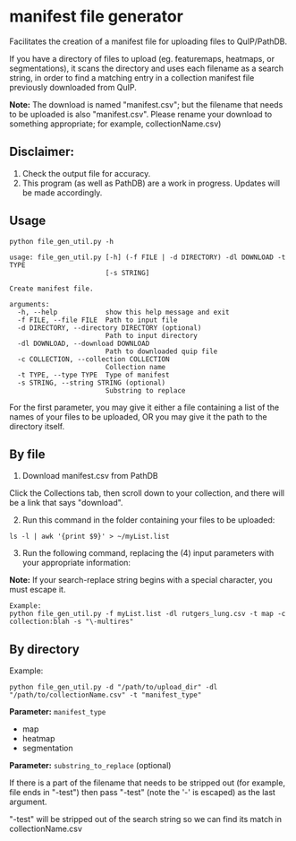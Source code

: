 # manifest file generator

Facilitates the creation of a manifest file for uploading files to QuIP/PathDB.

If you have a directory of files to upload (eg. featuremaps, heatmaps, or
segmentations), it scans the directory and uses each filename as a search string, in order to find a matching entry in a collection manifest file previously downloaded from QuIP.

**Note:** The download is named "manifest.csv"; but the filename that needs to be uploaded is also "manifest.csv".  Please rename your download to something appropriate; for example, collectionName.csv)

## Disclaimer: 
1.  Check the output file for accuracy.
2.  This program (as well as PathDB) are a work in progress. Updates will be made accordingly.

## Usage
```
python file_gen_util.py -h

usage: file_gen_util.py [-h] (-f FILE | -d DIRECTORY) -dl DOWNLOAD -t TYPE
                        [-s STRING]

Create manifest file.

arguments:
  -h, --help            show this help message and exit
  -f FILE, --file FILE  Path to input file
  -d DIRECTORY, --directory DIRECTORY (optional)
                        Path to input directory
  -dl DOWNLOAD, --download DOWNLOAD
                        Path to downloaded quip file
  -c COLLECTION, --collection COLLECTION
                        Collection name
  -t TYPE, --type TYPE  Type of manifest
  -s STRING, --string STRING (optional)
                        Substring to replace
```

For the first parameter, you may give it either a file containing a list of the names of your files to be uploaded, OR you may give it the path to the directory itself.

## By file

1) Download manifest.csv from PathDB

Click the Collections tab, then scroll down to your collection, and there will be a link that says "download".

2) Run this command in the folder containing your files to be uploaded:

```
ls -l | awk '{print $9}' > ~/myList.list
```

3) Run the following command, replacing the (4) input parameters with your appropriate information:

**Note:** If your search-replace string begins with a special character, you must escape it.

```
Example:
python file_gen_util.py -f myList.list -dl rutgers_lung.csv -t map -c collection:blah -s "\-multires"
```

<!--
```
python file_gen_util.py -f "/path/to/myList.list" -dl "/path/to/collectionName.csv" -t "manifest_type"
```
-->


## By directory

Example:

```
python file_gen_util.py -d "/path/to/upload_dir" -dl "/path/to/collectionName.csv" -t "manifest_type"
```

**Parameter:** `manifest_type`

- map
- heatmap
- segmentation

**Parameter:** `substring_to_replace` (optional)

If there is a part of the filename that needs to be stripped out (for example, file ends in "-test") then pass "\-test" (note the '-' is escaped) as the last argument.

"-test" will be stripped out of the search string so we can find its match in collectionName.csv
